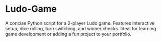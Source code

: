 # Ludo-Game
A concise Python script for a 2-player Ludo game. Features interactive setup, dice rolling, turn switching, and winner checks. Ideal for learning game development or adding a fun project to your portfolio.

